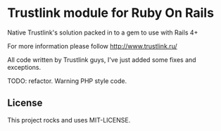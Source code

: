 Trustlink module for Ruby On Rails
==================================

Native Trustlink's solution packed in to a gem to use with Rails 4+

For more information please follow http://www.trustlink.ru/

All code written by Trustlink guys, I've just added some fixes and exceptions.

TODO: refactor.
Warning PHP style code.

License
-------
This project rocks and uses MIT-LICENSE.
